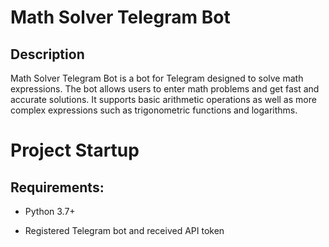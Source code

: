 # Math Solver Telegram Bot

## Description

Math Solver Telegram Bot is a bot for Telegram designed to solve math expressions. The bot allows users to enter math problems and get fast and accurate solutions. It supports basic arithmetic operations as well as more complex expressions such as trigonometric functions and logarithms.

# Project Startup

## Requirements:

- Python 3.7+

- Registered Telegram bot and received API token
